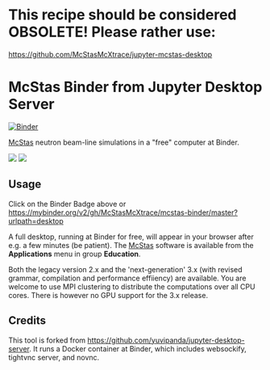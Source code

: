 # This recipe should be considered OBSOLETE! Please rather use:
https://github.com/McStasMcXtrace/jupyter-mcstas-desktop


# McStas Binder from Jupyter Desktop Server
[![Binder](https://mybinder.org/badge_logo.svg)](https://mybinder.org/v2/gh/McStasMcXtrace/mcstas-binder/master?urlpath=desktop)

[McStas](http://mcstas.org/) neutron beam-line simulations in a "free" computer at Binder.

<img src="http://mcstas.org/logo-left.png"> <img src="https://mybinder.org/static/logo.svg?v=fe52c40adc69454ba7536393f76ebd715e5fb75f5feafe16a27c47483eabf3311c14ed9fda905c49915d6dbf369ae68fb855a40dd05489a7b9542a9ee532e92b">

## Usage

Click on the Binder Badge above or https://mybinder.org/v2/gh/McStasMcXtrace/mcstas-binder/master?urlpath=desktop

A full desktop, running at Binder for free, will appear in your browser after e.g. a few minutes (be patient).
The [McStas](http://mcstas.org/) software is available from the __Applications__ menu in group __Education__.

Both the legacy version 2.x and the 'next-generation' 3.x (with revised grammar, compilation and performance effiiency) are available. You are welcome to use MPI clustering to distribute the computations over all CPU cores. There is however no GPU support for the 3.x release.

## Credits

This tool is forked from <https://github.com/yuvipanda/jupyter-desktop-server>.
It runs a Docker container at Binder, which includes websockify, tightvnc server, and novnc.
